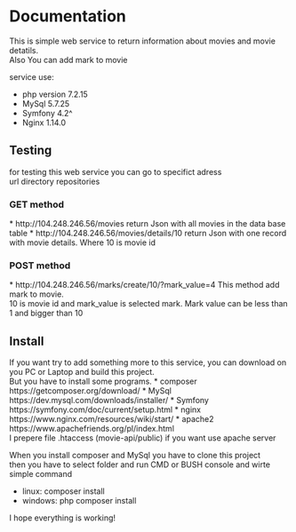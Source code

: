 <h1>Documentation</h1>

This is simple web service to return information about movies and movie detatils. <br>
Also You can add mark to movie <br>

service use:
* php version 7.2.15
* MySql 5.7.25
* Symfony 4.2^
* Nginx 1.14.0

<h2>Testing</h2>
for testing this web service you can go to specifict adress <br>
url directory repositories <br>
<h3>GET method</h3>
* http://104.248.246.56/movies return Json with all movies in the data base table
* http://104.248.246.56/movies/details/10 return Json with one record with movie details. Where 10 is movie id  
<h3>POST method</h3>
* http://104.248.246.56/marks/create/10/?mark_value=4 This method add mark to movie. <br>
10 is movie id and mark_value is selected mark. Mark value can be less than 1 and bigger than 10

<h2>Install</h2>
If you want try to add something more to this service, you can download on you PC or Laptop and build this project. <br>
But you have to install some programs. 
* composer https://getcomposer.org/download/
* MySql https://dev.mysql.com/downloads/installer/
* Symfony https://symfony.com/doc/current/setup.html
* nginx https://www.nginx.com/resources/wiki/start/
* apache2 https://www.apachefriends.org/pl/index.html <br> I prepere file .htaccess (movie-api/public) if you want use apache server 

When you install composer and MySql you have to clone this project<br>
then you have to select folder and run CMD or BUSH console and wirte simple command
* linux: composer install 
* windows: php composer install

I hope everything is working!<br>


 

 
